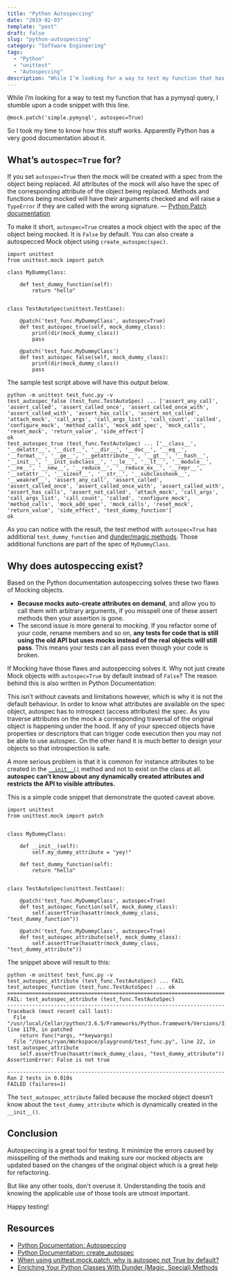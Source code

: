 ```yaml
---
title: "Python Autospeccing"
date: "2019-02-03"
template: "post"
draft: false
slug: "python-autospeccing"
category: "Software Engineering"
tags:
  - "Python"
  - "unittest"
  - "Autospeccing"
description: "While I’m looking for a way to test my function that has a pymysql query, I stumble upon a code snippet with @mock.patch('simple.pymysql', autospec=True). So I took my time to know how this stuff works. Apparently Python has a very good documentation about it. This article summarizes what I understand about Python Autospec."
---
```


While I’m looking for a way to test my function that has a pymysql query, I stumble upon a code snippet with this line.

```
@mock.patch('simple.pymysql', autospec=True)
```

So I took my time to know how this stuff works. Apparently Python has a very good documentation about it.

## What’s `autospec=True` for?

  If you set `autospec=True` then the mock will be created with a spec from the object being replaced. All attributes of the mock will also have the spec of the corresponding attribute of the object being replaced. Methods and functions being mocked will have their arguments checked and will raise a `TypeError` if they are called with the wrong signature. — [Python Patch documentation](https://docs.python.org/3.5/library/unittest.mock.html#patch)

To make it short, `autospec=True` creates a mock object with the spec of the object being mocked. It is `False` by default. You can also create a autospecced Mock object using `create_autospec(spec)`.

```
import unittest
from unittest.mock import patch

class MyDummyClass:

    def test_dummy_function(self):
        return "hello"


class TestAutoSpec(unittest.TestCase):

    @patch('test_func.MyDummyClass', autospec=True)
    def test_autospec_true(self, mock_dummy_class):
        print(dir(mock_dummy_class))
        pass

    @patch('test_func.MyDummyClass')
    def test_autospec_false(self, mock_dummy_class):
        print(dir(mock_dummy_class))
        pass
```

The sample test script above will have this output below.

```
python -m unittest test_func.py -v
test_autospec_false (test_func.TestAutoSpec) ... ['assert_any_call', 'assert_called', 'assert_called_once', 'assert_called_once_with', 'assert_called_with', 'assert_has_calls', 'assert_not_called', 'attach_mock', 'call_args', 'call_args_list', 'call_count', 'called', 'configure_mock', 'method_calls', 'mock_add_spec', 'mock_calls', 'reset_mock', 'return_value', 'side_effect']
ok
test_autospec_true (test_func.TestAutoSpec) ... ['__class__', '__delattr__', '__dict__', '__dir__', '__doc__', '__eq__', '__format__', '__ge__', '__getattribute__', '__gt__', '__hash__', '__init__', '__init_subclass__', '__le__', '__lt__', '__module__', '__ne__', '__new__', '__reduce__', '__reduce_ex__', '__repr__', '__setattr__', '__sizeof__', '__str__', '__subclasshook__', '__weakref__', 'assert_any_call', 'assert_called', 'assert_called_once', 'assert_called_once_with', 'assert_called_with', 'assert_has_calls', 'assert_not_called', 'attach_mock', 'call_args', 'call_args_list', 'call_count', 'called', 'configure_mock', 'method_calls', 'mock_add_spec', 'mock_calls', 'reset_mock', 'return_value', 'side_effect', 'test_dummy_function']
ok
```

As you can notice with the result, the test method with `autospec=True` has additional `test_dummy_function` and [dunder/magic methods](https://dbader.org/blog/python-dunder-methods). Those additional functions are part of the spec of `MyDummyClass`.

## Why does autospeccing exist?
Based on the Python documentation autospeccing solves these two flaws of Mocking objects.

- **Because mocks auto-create attributes on demand**, and allow you to call them with arbitrary arguments, if you misspell one of these assert methods then your assertion is gone.
- The second issue is more general to mocking. If you refactor some of your code, rename members and so on, **any tests for code that is still using the old API but uses mocks instead of the real objects will still pass**. This means your tests can all pass even though your code is broken.

If Mocking have those flaws and autospeccing solves it. Why not just create Mock objects with `autospec=True` by default instead of `False`? The reason behind this is also written in Python Documentation:

  This isn’t without caveats and limitations however, which is why it is not the default behaviour. In order to know what attributes are available on the spec object, autospec has to introspect (access attributes) the spec. As you traverse attributes on the mock a corresponding traversal of the original object is happening under the hood. If any of your specced objects have properties or descriptors that can trigger code execution then you may not be able to use autospec. On the other hand it is much better to design your objects so that introspection is safe.

  A more serious problem is that it is common for instance attributes to be created in the [`__init__()`](https://docs.python.org/3.5/reference/datamodel.html#object.__init__) method and not to exist on the class at all. **autospec can’t know about any dynamically created attributes and restricts the API to visible attributes.**

This is a simple code snippet that demonstrate the quoted caveat above.

```
import unittest
from unittest.mock import patch


class MyDummyClass:

    def __init__(self):
        self.my_dummy_attribute = "yey!"

    def test_dummy_function(self):
        return "hello"


class TestAutoSpec(unittest.TestCase):

    @patch('test_func.MyDummyClass', autospec=True)
    def test_autospec_function(self, mock_dummy_class):
        self.assertTrue(hasattr(mock_dummy_class, "test_dummy_function"))

    @patch('test_func.MyDummyClass', autospec=True)
    def test_autospec_attribute(self, mock_dummy_class):
        self.assertTrue(hasattr(mock_dummy_class, "test_dummy_attribute"))
```

The snippet above will result to this:

```
python -m unittest test_func.py -v
test_autospec_attribute (test_func.TestAutoSpec) ... FAIL
test_autospec_function (test_func.TestAutoSpec) ... ok
======================================================================
FAIL: test_autospec_attribute (test_func.TestAutoSpec)
----------------------------------------------------------------------
Traceback (most recent call last):
  File "/usr/local/Cellar/python/3.6.5/Frameworks/Python.framework/Versions/3.6/lib/python3.6/unittest/mock.py", line 1179, in patched
    return func(*args, **keywargs)
  File "/Users/ryan/Workspace/playground/test_func.py", line 22, in test_autospec_attribute
    self.assertTrue(hasattr(mock_dummy_class, "test_dummy_attribute"))
AssertionError: False is not true

----------------------------------------------------------------------
Ran 2 tests in 0.010s
FAILED (failures=1)
```

The `test_autospec_attribute` failed because the mocked object doesn’t know about the `test_dummy_attribute` which is dynamically created in the `__init__()`.

## Conclusion

Autospeccing is a great tool for testing. It minimize the errors caused by misspelling of the methods and making sure our mocked objects are updated based on the changes of the original object which is a great help for refactoring.

But like any other tools, don't overuse it. Understanding the tools and knowing the applicable use of those tools are utmost important.

Happy testing!

## Resources

- [Python Documentation: Autospeccing](https://docs.python.org/3.5/library/unittest.mock.html#autospeccing)
- [Python Documentation: create_autospec](https://docs.python.org/3.5/library/unittest.mock.html#unittest.mock.create_autospec)
- [When using unittest.mock.patch, why is autospec not True by default?](https://stackoverflow.com/questions/35915703/when-using-unittest-mock-patch-why-is-autospec-not-true-by-default)
- [Enriching Your Python Classes With Dunder (Magic, Special) Methods](https://dbader.org/blog/python-dunder-methods)
